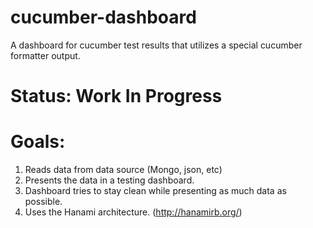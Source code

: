 # cucumber-dashboard
A dashboard for cucumber test results that utilizes a special cucumber formatter output.

# Status: Work In Progress

# Goals:
1) Reads data from data source (Mongo, json, etc)
2) Presents the data in a testing dashboard.
3) Dashboard tries to stay clean while presenting as much data as possible.
4) Uses the Hanami architecture. (http://hanamirb.org/)